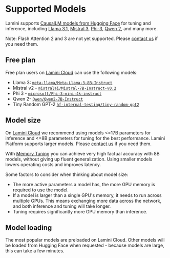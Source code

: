 # Supported Models

Lamini supports [CausalLM models from Hugging Face](https://huggingface.co/docs/transformers/en/model_doc/auto#transformers.AutoModelForCausalLM) for tuning and inference, including [Llama 3.1](https://huggingface.co/docs/transformers/v4.42.0/en/model_doc/llama3), [Mistral 3](https://huggingface.co/docs/transformers/v4.42.0/en/model_doc/mistral), [Phi-3](https://huggingface.co/docs/transformers/main/en/model_doc/phi3), [Qwen 2](https://huggingface.co/docs/transformers/main/en/model_doc/qwen2), and many more.

Note: Flash Attention 2 and 3 are not yet supported. Please [contact us](https://www.lamini.ai/contact) if you need them.

## Free plan

Free plan users on [Lamini Cloud](https://app.lamini.ai) can use the following models:

- Llama 3: [`meta-llama/Meta-Llama-3-8B-Instruct`](https://huggingface.co/meta-llama/Meta-Llama-3-8B-Instruct)
- Mistral v2 - [`mistralai/Mistral-7B-Instruct-v0.2`](https://huggingface.co/mistralai/Mistral-7B-Instruct-v0.2)
- Phi 3 - [`microsoft/Phi-3-mini-4k-instruct`](https://huggingface.co/Phi-3-mini-4k-instruct)
- Qwen 2- [`Qwen/Qwen2-7B-Instruct`](https://huggingface.co/Qwen/Qwen2-7B-Instruct)
- Tiny Random GPT-2 [`hf-internal-testing/tiny-random-gpt2`](https://huggingface.co/hf-internal-testing/tiny-random-gpt2)

## Model size

On [Lamini Cloud](https://app.lamini.ai) we recommend using models <=17B parameters for inference and <=8B parameters for tuning for the best performance. Lamini Platform supports larger models. Please [contact us](https://www.lamini.ai/contact) if you need them.

With [Memory Tuning](/tuning/memory_tuning) you can achieve very high factual accuracy with 8B models, without giving up fluent generalization. Using smaller models lowers operating costs and improves latency.

Some factors to consider when thinking about model size:

- The more active parameters a model has, the more GPU memory is required to use the model.
- If a model is larger than a single GPU's memory, it needs to run across multiple GPUs. This means exchanging more data across the network, and both inference and tuning will take longer.
- Tuning requires significantly more GPU memory than inference.

## Model loading

The most popular models are preloaded on Lamini Cloud. Other models will be loaded from Hugging Face when requested - because models are large, this can take a few minutes.
